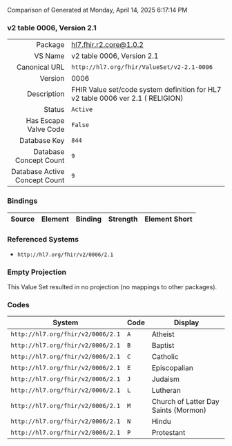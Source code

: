 Comparison of 
Generated at Monday, April 14, 2025 6:17:14 PM

### v2 table 0006, Version 2.1

|      |     |
| ---: | --- |
| Package | hl7.fhir.r2.core@1.0.2 |
| VS Name | v2 table 0006, Version 2.1 |
| Canonical URL | `http://hl7.org/fhir/ValueSet/v2-2.1-0006` |
| Version | 0006 |
| Description | FHIR Value set/code system definition for HL7 v2 table 0006 ver 2.1 ( RELIGION) |
| Status | `Active` |
| Has Escape Valve Code | `False` |
| Database Key | `844` |
| Database Concept Count | `9` |
| Database Active Concept Count | `9` |
### Bindings

| Source | Element | Binding | Strength | Element Short |
| ------ | ------- | ------- | -------- | ------------- |

### Referenced Systems

* `http://hl7.org/fhir/v2/0006/2.1`
### Empty Projection

This Value Set resulted in no projection (no mappings to other packages).

### Codes

| System | Code | Display |
| ------ | ---- | ------- |
| `http://hl7.org/fhir/v2/0006/2.1` | `A` | Atheist |
| `http://hl7.org/fhir/v2/0006/2.1` | `B` | Baptist |
| `http://hl7.org/fhir/v2/0006/2.1` | `C` | Catholic |
| `http://hl7.org/fhir/v2/0006/2.1` | `E` | Episcopalian |
| `http://hl7.org/fhir/v2/0006/2.1` | `J` | Judaism |
| `http://hl7.org/fhir/v2/0006/2.1` | `L` | Lutheran |
| `http://hl7.org/fhir/v2/0006/2.1` | `M` | Church of Latter Day Saints (Mormon) |
| `http://hl7.org/fhir/v2/0006/2.1` | `N` | Hindu |
| `http://hl7.org/fhir/v2/0006/2.1` | `P` | Protestant |
